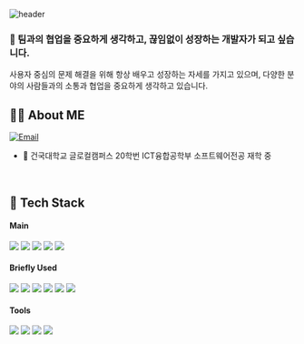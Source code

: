 ![header](https://capsule-render.vercel.app/api?type=Rounded&color=FCF2CE&section=header&text=Welcome%20JunHee's%20GitHub&fontSize=40)

### 🌱 팀과의 협업을 중요하게 생각하고, 끊임없이 성장하는 개발자가 되고 싶습니다.
사용자 중심의 문제 해결을 위해 항상 배우고 성장하는 자세를 가지고 있으며,
다양한 분야의 사람들과의 소통과 협업을 중요하게 생각하고 있습니다.


## 🙋‍♂️ About ME
[![Email](https://img.shields.io/badge/junhee4942@naver.com-EA4335?style=flat-square&logo=gmail&logoColor=white)](mailto:junhee4942@naver.com)

- :blue_book: 건국대학교 글로컬캠퍼스 20학번 ICT융합공학부 소프트웨어전공 재학 중
<br>

## :wrench: Tech Stack

#### Main
<img src="https://img.shields.io/badge/dart-0175C2?style=for-the-badge&logo=dart&logoColor=white"/> <img src="https://img.shields.io/badge/flutter-02569B?style=for-the-badge&logo=flutter&logoColor=white"/> <img src="https://img.shields.io/badge/kotlin-7F52FF?style=for-the-badge&logo=kotlin&logoColor=white"/> <img src="https://img.shields.io/badge/androidstudio-3DDC84?style=for-the-badge&logo=androidstudio&logoColor=white"/>
<img src="https://img.shields.io/badge/firebase-DD2C00?style=for-the-badge&logo=firebase&logoColor=white"/>


#### Briefly Used
<img src="https://img.shields.io/badge/python-3776AB?style=for-the-badge&logo=python&logoColor=white"/> <img src="https://img.shields.io/badge/mysql-4479A1?style=for-the-badge&logo=mysql&logoColor=white"/> <img src="https://img.shields.io/badge/r-276DC3?style=for-the-badge&logo=r&logoColor=white"/> <img src="https://img.shields.io/badge/html5-E34F26?style=for-the-badge&logo=html5&logoColor=white"/> <img src="https://img.shields.io/badge/c-A8B9CC?style=for-the-badge&logo=c&logoColor=white"/> <img src="https://img.shields.io/badge/JAVA-007396?style=for-the-badge&logo=java&logoColor=white">


#### Tools
<img src="https://img.shields.io/badge/github-181717?style=for-the-badge&logo=github&logoColor=white"/> <img src="https://img.shields.io/badge/git-F05032?style=for-the-badge&logo=git&logoColor=white"/> <img src="https://img.shields.io/badge/notion-000000?style=for-the-badge&logo=notion&logoColor=white"/> <img src="https://img.shields.io/badge/discord-5865F2?style=for-the-badge&logo=discord&logoColor=white"/>
